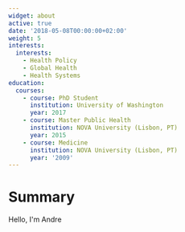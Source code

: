 ```yaml
---
widget: about
active: true
date: '2018-05-08T00:00:00+02:00'
weight: 5
interests:
  interests:
    - Health Policy
    - Global Health
    - Health Systems
education:
  courses:
    - course: PhD Student
      institution: University of Washington
      year: 2017
    - course: Master Public Health
      institution: NOVA University (Lisbon, PT)
      year: 2015
    - course: Medicine
      institution: NOVA University (Lisbon, PT)
      year: '2009'
---
```

# Summary 
Hello, I'm Andre

